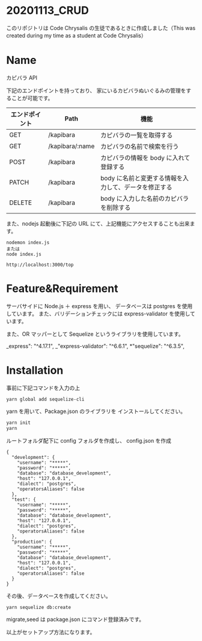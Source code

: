 # 20201113_CRUD

このリポジトリは Code Chrysalis の生徒であるときに作成しました（This was created during my time as a student at Code Chrysalis）

# Name

カピバラ API

下記のエンドポイントを持っており、
家にいるカピバラぬいぐるみの管理をすることが可能です。

| エンドポイント | Path            | 機能                                                  |
| -------------- | --------------- | ----------------------------------------------------- |
| GET            | /kapibara       | カピバラの一覧を取得する                              |
| GET            | /kapibara/:name | カピバラの名前で検索を行う                            |
| POST           | /kapibara       | カピバラの情報を body に入れて登録する                |
| PATCH          | /kapibara       | body に名前と変更する情報を入力して、データを修正する |
| DELETE         | /kapibara       | body に入力した名前のカピバラを削除する               |

また、nodejs 起動後に下記の URL にて、上記機能にアクセスすることも出来ます。

```
nodemon index.js
または
node index.js

```

```
http://localhost:3000/top

```

# Feature&Requirement

サーバサイドに Node.js ＋ express を用い、
データベースは postgres を使用しています。
また、バリデーションチェックには express-validator を使用しています。

また、OR マッパーとして Sequelize というライブラリを使用しています。

_express": "^4.17.1",
_"express-validator": "^6.6.1",
\*"sequelize": "^6.3.5",

# Installation

事前に下記コマンドを入力の上

```
yarn global add sequelize-cli
```

yarn を用いて、Package.json のライブラリを
インストールしてください。

```bash
yarn init
yarn
```

ルートフォルダ配下に config フォルダを作成し、
config.json を作成

```
{
  "development": {
    "username": "*****",
    "password": "*****",
    "database": "database_development",
    "host": "127.0.0.1",
    "dialect": "postgres",
    "operatorsAliases": false
  },
  "test": {
    "username": "*****",
    "password": "*****",
    "database": "database_development",
    "host": "127.0.0.1",
    "dialect": "postgres",
    "operatorsAliases": false
  },
  "production": {
    "username": "*****",
    "password": "*****",
    "database": "database_development",
    "host": "127.0.0.1",
    "dialect": "postgres",
    "operatorsAliases": false
  }
}

```

その後、データベースを作成してください。

```
yarn sequelize db:create
```

migrate,seed は package.json にコマンド登録済みです。

以上がセットアップ方法になります。
